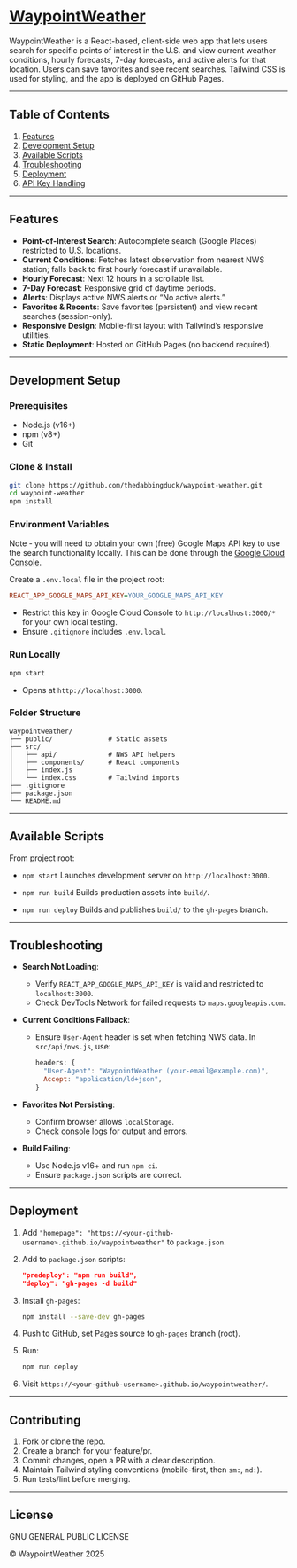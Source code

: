 # [WaypointWeather](https://thedabbingduck.github.io/waypoint-weather/)

WaypointWeather is a React-based, client-side web app that lets users search for specific points of interest in the U.S. and view current weather conditions, hourly forecasts, 7-day forecasts, and active alerts for that location. Users can save favorites and see recent searches. Tailwind CSS is used for styling, and the app is deployed on GitHub Pages.

---

## Table of Contents

1. [Features](#features)
2. [Development Setup](#development-setup)
3. [Available Scripts](#available-scripts)
4. [Troubleshooting](#troubleshooting)
5. [Deployment](#deployment)
6. [API Key Handling](#api-key-handling)

---

## Features

* **Point-of-Interest Search**: Autocomplete search (Google Places) restricted to U.S. locations.
* **Current Conditions**: Fetches latest observation from nearest NWS station; falls back to first hourly forecast if unavailable.
* **Hourly Forecast**: Next 12 hours in a scrollable list.
* **7-Day Forecast**: Responsive grid of daytime periods.
* **Alerts**: Displays active NWS alerts or “No active alerts.”
* **Favorites & Recents**: Save favorites (persistent) and view recent searches (session-only).
* **Responsive Design**: Mobile-first layout with Tailwind’s responsive utilities.
* **Static Deployment**: Hosted on GitHub Pages (no backend required).

---

## Development Setup

### Prerequisites

* Node.js (v16+)
* npm (v8+)
* Git

### Clone & Install

```bash
git clone https://github.com/thedabbingduck/waypoint-weather.git
cd waypoint-weather
npm install
```

### Environment Variables
Note - you will need to obtain your own (free) Google Maps API key to use the search 
functionality locally. This can be done through the [Google Cloud Console](https://console.cloud.google.com/).

Create a `.env.local` file in the project root:

```ini
REACT_APP_GOOGLE_MAPS_API_KEY=YOUR_GOOGLE_MAPS_API_KEY
```

* Restrict this key in Google Cloud Console to `http://localhost:3000/*` for your own local testing.
* Ensure `.gitignore` includes `.env.local`.

### Run Locally

```bash
npm start
```

* Opens at `http://localhost:3000`.

### Folder Structure

```
waypointweather/
├── public/              # Static assets
├── src/
│   ├── api/             # NWS API helpers
│   ├── components/      # React components
│   ├── index.js
│   └── index.css        # Tailwind imports
├── .gitignore
├── package.json
└── README.md
```

---

## Available Scripts

From project root:

* `npm start`
  Launches development server on `http://localhost:3000`.

* `npm run build`
  Builds production assets into `build/`.

* `npm run deploy`
  Builds and publishes `build/` to the `gh-pages` branch.
---

## Troubleshooting

* **Search Not Loading**:

    * Verify `REACT_APP_GOOGLE_MAPS_API_KEY` is valid and restricted to `localhost:3000`.
    * Check DevTools Network for failed requests to `maps.googleapis.com`.

* **Current Conditions Fallback**:

    * Ensure `User-Agent` header is set when fetching NWS data. In `src/api/nws.js`, use:

      ```js
      headers: {
        "User-Agent": "WaypointWeather (your-email@example.com)",
        Accept: "application/ld+json",
      }
      ```

* **Favorites Not Persisting**:

    * Confirm browser allows `localStorage`.
    * Check console logs for output and errors.

* **Build Failing**:

    * Use Node.js v16+ and run `npm ci`.
    * Ensure `package.json` scripts are correct.

---

## Deployment

1. Add `"homepage": "https://<your-github-username>.github.io/waypointweather"` to `package.json`.
2. Add to `package.json` scripts:

   ```json
   "predeploy": "npm run build",
   "deploy": "gh-pages -d build"
   ```
3. Install `gh-pages`:

   ```bash
   npm install --save-dev gh-pages
   ```
4. Push to GitHub, set Pages source to `gh-pages` branch (root).
5. Run:

   ```bash
   npm run deploy
   ```
6. Visit `https://<your-github-username>.github.io/waypointweather/`.


---


## Contributing

1. Fork or clone the repo.
2. Create a branch for your feature/pr.
3. Commit changes, open a PR with a clear description.
4. Maintain Tailwind styling conventions (mobile-first, then `sm:`, `md:`).
5. Run tests/lint before merging.

---

## License

GNU GENERAL PUBLIC LICENSE 

© WaypointWeather 2025
